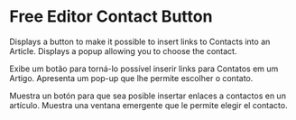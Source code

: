 # Free Editor Contact Button

Displays a button to make it possible to insert links to Contacts into an Article. 
Displays a popup allowing you to choose the contact.

Exibe um botão para torná-lo possível inserir links para Contatos em um Artigo.
Apresenta um pop-up que lhe permite escolher o contato.

Muestra un botón para que sea posible insertar enlaces a contactos en un artículo.
Muestra una ventana emergente que le permite elegir el contacto.
